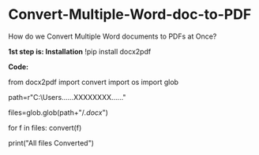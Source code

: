 # Convert-Multiple-Word-doc-to-PDF
How do we Convert Multiple Word documents to PDFs at Once?

**1st step is: Installation**
!pip install docx2pdf

**Code:**

from docx2pdf import convert
import os
import glob

path=r"C:\Users\......XXXXXXXX......"

files=glob.glob(path+"/*.docx*")

for f in files: 
    convert(f)
    
print("All files Converted")
